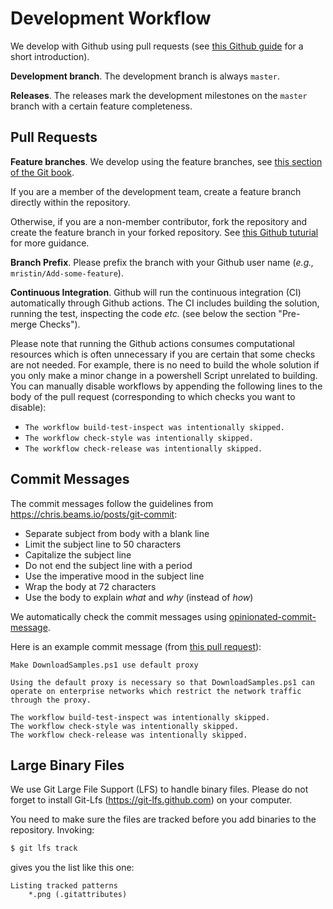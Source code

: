 # Development Workflow

We develop with Github using pull requests (see [this Github guide](
https://guides.github.com/introduction/flow/) for a short introduction). 

**Development branch**. The development branch is always `master`. 

**Releases**. The releases mark the development 
milestones on the `master` branch with a certain feature completeness.

## Pull Requests

**Feature branches**. We develop using the feature branches, see [this section 
of the Git book](
https://git-scm.com/book/en/v2/Git-Branching-Branching-Workflows
).

If you are a member of the development team, create a feature branch directly
within the repository.

Otherwise, if you are a non-member contributor, fork the repository and create
the feature branch in your forked repository. See [this Github tuturial](
https://help.github.com/en/github/collaborating-with-issues-and-pull-requests/creating-a-pull-request-from-a-fork
) for more guidance. 

**Branch Prefix**. Please prefix the branch with your Github user name 
(*e.g.,* `mristin/Add-some-feature`).

**Continuous Integration**. Github will run the continuous integration (CI) automatically through Github 
actions. The CI includes building the solution, running the test, inspecting
the code *etc.* (see below the section "Pre-merge Checks").

Please note that running the Github actions consumes computational resources
which is often unnecessary if you are certain that some checks are not needed.
For example, there is no need to build the whole solution if you only make a
minor change in a powershell Script unrelated to building. 
You can manually disable workflows by appending the following lines 
to the body of the pull request (corresponding to which checks you want to
disable):

* `The workflow build-test-inspect was intentionally skipped.`
* `The workflow check-style was intentionally skipped.`
* `The workflow check-release was intentionally skipped.`

## Commit Messages

The commit messages follow the guidelines from 
https://chris.beams.io/posts/git-commit:

* Separate subject from body with a blank line
* Limit the subject line to 50 characters
* Capitalize the subject line
* Do not end the subject line with a period
* Use the imperative mood in the subject line
* Wrap the body at 72 characters
* Use the body to explain *what* and *why* (instead of *how*)

We automatically check the commit messages using [opinionated-commit-message](
https://github.com/mristin/opinionated-commit-message
).

Here is an example commit message (from [this pull request](
https://github.com/admin-shell-io/aasx-package-explorer/pull/208
)):

```
Make DownloadSamples.ps1 use default proxy

Using the default proxy is necessary so that DownloadSamples.ps1 can
operate on enterprise networks which restrict the network traffic
through the proxy.

The workflow build-test-inspect was intentionally skipped.
The workflow check-style was intentionally skipped.
The workflow check-release was intentionally skipped.
```

## Large Binary Files

We use Git Large File Support (LFS) to handle binary files. Please do not forget
to install Git-Lfs (https://git-lfs.github.com) on your computer.

You need to make sure the files are tracked before you add binaries to the 
repository. Invoking:
```bash
$ git lfs track
```
gives you the list like this one:
```
Listing tracked patterns
    *.png (.gitattributes)
```
